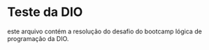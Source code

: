 # Teste da DIO
este arquivo contém a resolução do desafio do bootcamp lógica de programação da DIO.
